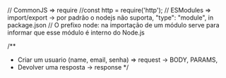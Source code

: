 // CommonJS => require
//const http = require('http');
// ESModules => import/export -> por padrão o nodejs não suporta, "type": "module", in package.json
// O prefixo node: na importação de um módulo serve para informar que esse módulo é interno do Node.js


/**
 *  Criar um usuario (name, email, senha) => request -> BODY, PARAMS, 
 *  Devolver uma resposta -> response
*/
